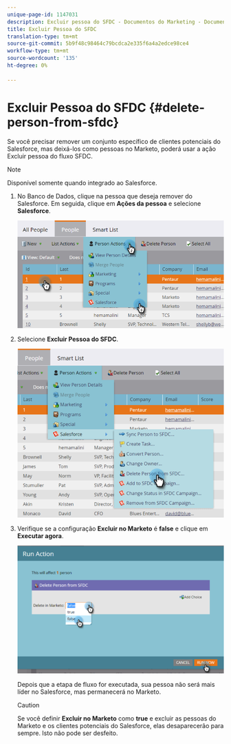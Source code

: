 ```yaml
---
unique-page-id: 1147031
description: Excluir pessoa do SFDC - Documentos do Marketing - Documentação do produto
title: Excluir Pessoa do SFDC
translation-type: tm+mt
source-git-commit: 5b9f48c98464c79bcdca2e335f6a4a2edce98ce4
workflow-type: tm+mt
source-wordcount: '135'
ht-degree: 0%

---
```



# Excluir Pessoa do SFDC {#delete-person-from-sfdc}

Se você precisar remover um conjunto específico de clientes potenciais do Salesforce, mas deixá-los como pessoas no Marketo, poderá usar a ação Excluir pessoa do fluxo SFDC.

>[!NOTE]
>
>Disponível somente quando integrado ao Salesforce.

1. No Banco de Dados, clique na pessoa que deseja remover do Salesforce. Em seguida, clique em **Ações da pessoa** e selecione **Salesforce**.

   ![](assets/person-actions-salesforce.png)

1. Selecione **Excluir Pessoa do SFDC**.

   ![](assets/delete-person-from-sfdc.png)

1. Verifique se a configuração **Excluir no Marketo** é **false** e clique em **Executar agora**.

   ![](assets/run-action-delete-lead-from-sfdc.png)

   Depois que a etapa de fluxo for executada, sua pessoa não será mais líder no Salesforce, mas permanecerá no Marketo.

   >[!CAUTION]
   >
   >Se você definir **Excluir no Marketo** como **true** e excluir as pessoas do Marketo e os clientes potenciais do Salesforce, elas desaparecerão para sempre. Isto não pode ser desfeito.
